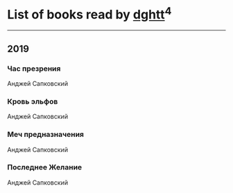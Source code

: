 # List of books read by [dghtt](http://vk.com/id233860015)<sup>4</sup>
---

## 2019

### Час презрения
Анджей Сапковский


### Кровь эльфов
Анджей Сапковский


### Меч предназначения
Анджей Сапковский


### Последнее Желание
Анджей Сапковский



